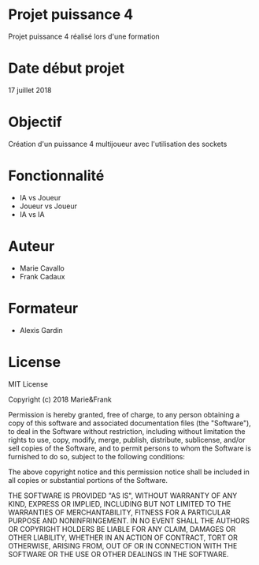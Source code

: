 # Projet puissance 4
Projet puissance 4 réalisé lors d'une formation

# Date début projet
17 juillet 2018

# Objectif
Création d'un puissance 4 multijoueur avec l'utilisation des sockets

# Fonctionnalité
- IA vs Joueur
- Joueur vs Joueur
- IA vs IA

# Auteur
- Marie Cavallo
- Frank Cadaux
# Formateur
- Alexis Gardin





# License
MIT License

Copyright (c) 2018 Marie&Frank

Permission is hereby granted, free of charge, to any person obtaining a copy
of this software and associated documentation files (the "Software"), to deal
in the Software without restriction, including without limitation the rights
to use, copy, modify, merge, publish, distribute, sublicense, and/or sell
copies of the Software, and to permit persons to whom the Software is
furnished to do so, subject to the following conditions:

The above copyright notice and this permission notice shall be included in all
copies or substantial portions of the Software.

THE SOFTWARE IS PROVIDED "AS IS", WITHOUT WARRANTY OF ANY KIND, EXPRESS OR
IMPLIED, INCLUDING BUT NOT LIMITED TO THE WARRANTIES OF MERCHANTABILITY,
FITNESS FOR A PARTICULAR PURPOSE AND NONINFRINGEMENT. IN NO EVENT SHALL THE
AUTHORS OR COPYRIGHT HOLDERS BE LIABLE FOR ANY CLAIM, DAMAGES OR OTHER
LIABILITY, WHETHER IN AN ACTION OF CONTRACT, TORT OR OTHERWISE, ARISING FROM,
OUT OF OR IN CONNECTION WITH THE SOFTWARE OR THE USE OR OTHER DEALINGS IN THE
SOFTWARE.

